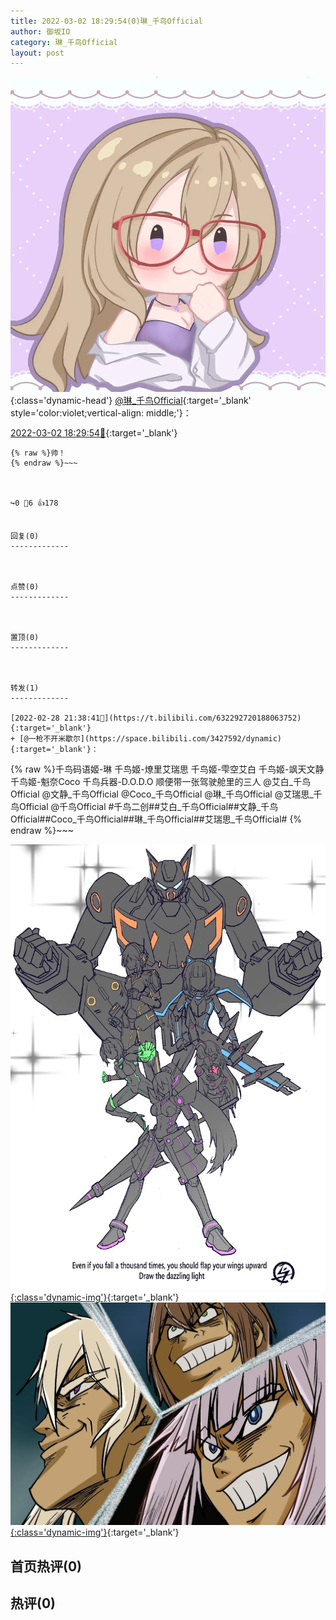 ```yaml
---
title: 2022-03-02 18:29:54(0)琳_千鸟Official
author: 御坂IO
category: 琳_千鸟Official
layout: post
---
```


![img](/images/c0a88f85ebd0d056f37b114e0748e69556c8b488.jpg){:class='dynamic-head'}
[@琳_千鸟Official](https://space.bilibili.com/1620923329/dynamic){:target='_blank' style='color:violet;vertical-align: middle;'}：

[2022-03-02 18:29:54🔗](https://t.bilibili.com/632986241440153641){:target='_blank'}

~~~
{% raw %}帅！
{% endraw %}~~~



↪️0 💬6 👍178


回复(0)
-------------



点赞(0)
-------------



置顶(0)
-------------



转发(1)
-------------

[2022-02-28 21:38:41🔗](https://t.bilibili.com/632292720188063752){:target='_blank'}
+ [@一枪不开米歇尔](https://space.bilibili.com/3427592/dynamic){:target='_blank'}：
~~~
{% raw %}千鸟码语姬-琳
千鸟姬-燎里艾瑞思
千鸟姬-雫空艾白
千鸟姬-飒天文静
千鸟姬-魁奈Coco
千鸟兵器-D.O.D.O
顺便带一张驾驶舱里的三人
@艾白_千鸟Official @文静_千鸟Official @Coco_千鸟Official @琳_千鸟Official @艾瑞思_千鸟Official @千鸟Official #千鸟二创##艾白_千鸟Official##文静_千鸟Official##Coco_千鸟Official##琳_千鸟Official##艾瑞思_千鸟Official#
{% endraw %}~~~


[![img](/images/ca73366b24e5f4e4c7c89e9fef18aa8aaffb6a30.jpg){:class='dynamic-img'}](/images/ca73366b24e5f4e4c7c89e9fef18aa8aaffb6a30.jpg){:target='_blank'}
[![img](/images/24f5d4263298e03f4d7e34eeb0af7dea3809675a.jpg){:class='dynamic-img'}](/images/24f5d4263298e03f4d7e34eeb0af7dea3809675a.jpg){:target='_blank'}




首页热评(0)
-------------



热评(0)
-------------



